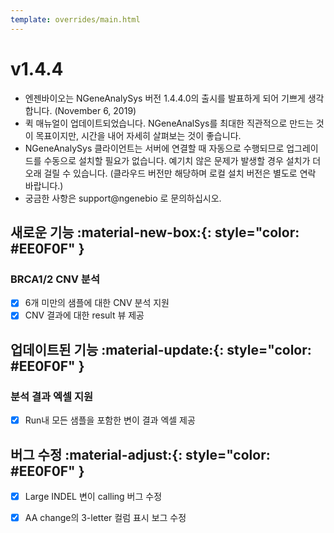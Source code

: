 ```yaml
---
template: overrides/main.html
---
```


# v1.4.4

* 엔젠바이오는 NGeneAnalySys 버전 1.4.4.0의 출시를 발표하게 되어 기쁘게 생각합니다. (November 6, 2019)
* 퀵 매뉴얼이 업데이트되었습니다. NGeneAnalSys를 최대한 직관적으로 만드는 것이 목표이지만, 시간을 내어 자세히 살펴보는 것이 좋습니다.
* NGeneAnalySys 클라이언트는 서버에 연결할 때 자동으로 수행되므로 업그레이드를 수동으로 설치할 필요가 없습니다. 예기치 않은 문제가 발생할 경우 설치가 더 오래 걸릴 수 있습니다. (클라우드 버전만 해당하며 로컬 설치 버전은 별도로 연락 바랍니다.)
* 궁금한 사항은 support@ngenebio 로 문의하십시오.

## 새로운 기능 :material-new-box:{: style="color: #EE0F0F" } 


### BRCA1/2 CNV 분석

* [x] 6개 미만의 샘플에 대한 CNV 분석 지원
* [x] CNV 결과에 대한 result 뷰 제공

## 업데이트된 기능 :material-update:{: style="color: #EE0F0F" }

### 분석 결과 엑셀 지원
* [x] Run내 모든 샘플을 포함한 변이 결과 엑셀 제공

## 버그 수정 :material-adjust:{: style="color: #EE0F0F" } 

* [x] Large INDEL 변이 calling 버그 수정
* [x] AA change의 3-letter 컬럼 표시 보그 수정

